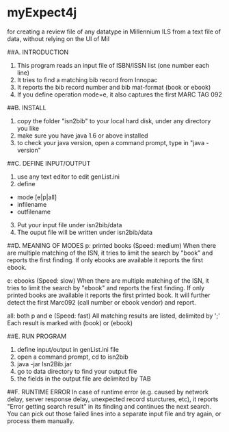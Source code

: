 myExpect4j
================================================================================== 
for creating a review file of any datatype in Millennium ILS from a text file of data, without relying on the UI of Mil


##A. INTRODUCTION

1. This program reads an input file of ISBN/ISSN list (one number each line)
2. It tries to find a matching bib record from Innopac
3. It reports the bib record number and bib mat-format (book or ebook)
4. If you define operation mode=e, it also captures the first MARC TAG 092


##B. INSTALL
1. copy the folder "isn2bib" to your local hard disk, under any directory you like
2. make sure you have java 1.6 or above installed
3. to check your java version, open a command prompt, type in "java -version"


##C. DEFINE INPUT/OUTPUT
1. use any text editor to edit genList.ini
2. define 
- mode [e|p|all]
- infilename
- outfilename
3. Put your input file under isn2bib/data
4. The ouput file will be written under isn2bib/data


##D. MEANING OF MODES
p: printed books (Speed: medium)
When there are multiple matching of the ISN, it tries to limit the search by "book" and reports the first finding.
If only ebooks are available it reports the first ebook.

e: ebooks (Speed: slow)
When there are multiple matching of the ISN, it tries to limit the search by "ebook" and reports the first finding.
If only printed books are available it reports the first printed book.
It will further detect the first Marc092 (call number or ebook vendor) and report.

all: both p and e (Speed: fast)
All matching results are listed, delimited by ';'
Each result is marked with (book) or (ebook)


##E. RUN PROGRAM
1. define input/output in genList.ini file
2. open a command prompt, cd to isn2bib
3. java -jar Isn2Bib.jar
4. go to data directory to find your output file
5. the fields in the output file are delimited by TAB


##F. RUNTIME ERROR
In case of runtime error (e.g. caused by network delay, server response delay, unexpected record sturctures, etc),
it reports "Error getting search result" in its finding and continues the next search.
You can pick out those failed lines into a separate input file and try again, or process them manually.

